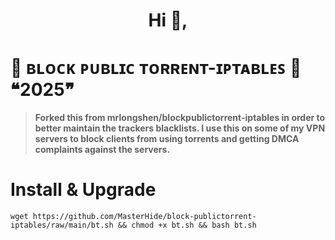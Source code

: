 <h1 align="center">Hi 👋, 
        
# 🚫 ʙʟᴏᴄᴋ ᴘᴜʙʟɪᴄ ᴛᴏʀʀᴇɴᴛ-ɪᴘᴛᴀʙʟᴇꜱ 🚫 ❝2025❞


> **Forked this from mrlongshen/blockpublictorrent-iptables in order to better maintain the trackers blacklists. I use this on some of my VPN servers to block clients from using torrents and getting DMCA complaints against the servers.**


# Install & Upgrade
```
wget https://github.com/MasterHide/block-publictorrent-iptables/raw/main/bt.sh && chmod +x bt.sh && bash bt.sh
```

